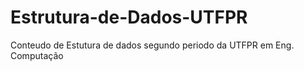 # Estrutura-de-Dados-UTFPR
Conteudo de Estutura de dados segundo periodo da UTFPR em Eng. Computação


 
